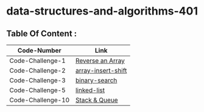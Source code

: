 # data-structures-and-algorithms-401

## Table Of Content :

| Code-Number           | Link                                                    |
| ----------------------| ------------------------------------------------------- |
| Code-Challenge-1      | [Reverse an Array](code-challenges/challenge-1.md)      |
| Code-Challenge-2      | [array-insert-shift](code-challenges/array-insert-shift)|
| Code-Challenge-3      | [binary-search](code-challenges/array-binary-search)    |
| Code-Challenge-5      | [linked-list](code-challenges/linkedListSec)            |
| Code-Challenge-10     | [Stack & Queue](code-challenges/stackAndQueue)          |








